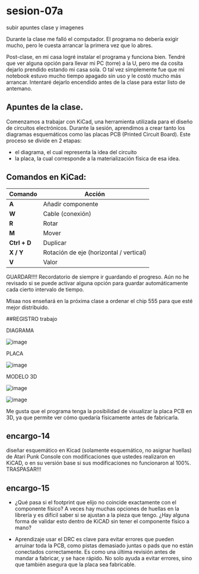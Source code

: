 # sesion-07a
subir apuntes clase y imagenes

Durante la clase me falló el computador. El programa no debería exigir mucho, pero le cuesta arrancar la primera vez que lo abres.

Post-clase, en mi casa logré instalar el programa y funciona bien. Tendré que ver alguna opción para llevar mi PC (torre) a la U, pero me da cosita dejarlo prendido estando mi casa sola.
O tal vez simplemente fue que mi notebook estuvo mucho tiempo apagado sin uso y le costó mucho más arrancar. Intentaré dejarlo encendido antes de la clase para estar listo de antemano.

## Apuntes de la clase.

Comenzamos a trabajar con KiCad, una herramienta utilizada para el diseño de circuitos electrónicos. Durante la sesión, aprendimos a crear tanto los diagramas esquemáticos como las placas PCB (Printed Circuit Board). Este proceso se divide en 2 etapas:
- el diagrama, el cual representa la idea del circuito
- la placa, la cual corresponde a la materialización física de esa idea.

## Comandos en KiCad:

| Comando       | Acción                                  |
|---------------|------------------------------------------|
| **A**         | Añadir componente                        |
| **W**         | Cable (conexión)                         |
| **R**         | Rotar                                    |
| **M**         | Mover                                    |
| **Ctrl + D**  | Duplicar                                 |
| **X / Y**     | Rotación de eje (horizontal / vertical)  |
| **V**         | Valor                                    |

GUARDAR!!!! Recordatorio de siempre ir guardando el progreso. Aún no he revisado si se puede activar alguna opción para guardar automáticamente cada cierto intervalo de tiempo.

Misaa nos enseñará en la próxima clase a ordenar el chip 555 para que esté mejor distribuido.

##REGISTRO trabajo 

DIAGRAMA

![image](https://github.com/user-attachments/assets/e31810d7-6d62-449d-ab54-df83c623f56a)

PLACA

![image](https://github.com/user-attachments/assets/f92873ac-413a-46df-83a2-98aa4c62a0f9)

MODELO 3D

![image](https://github.com/user-attachments/assets/b4751a0b-9cd6-4b67-a4fa-5b847af23c35)

![image](https://github.com/user-attachments/assets/3bdcb5ed-2454-4360-aaab-c3c2e3c3c54f)

Me gusta que el programa tenga la posibilidad de visualizar la placa PCB en 3D, ya que permite ver cómo quedaría físicamente antes de fabricarla.













## encargo-14

diseñar esquemático en Kicad (solamente esquemático, no asignar huellas) de Atari Punk Console con modificaciones que ustedes realizaron en KiCAD, o en su versión base si sus modificaciones no funcionaron al 100%.
TRASPASAR!!!
## encargo-15

- ¿Qué pasa si el footprint que elijo no coincide exactamente con el componente físico?
A veces hay muchas opciones de huellas en la librería y es difícil saber si se ajustan a la pieza que tengo. ¿Hay alguna forma de validar esto dentro de KiCAD sin tener el componente físico a mano?

- Aprendizaje usar el DRC es clave para evitar errores que pueden arruinar toda la PCB, como pistas demasiado juntas o pads que no están conectados correctamente. Es como una última revisión antes de mandar a fabricar, y se hace rápido. No solo ayuda a evitar errores, sino que también asegura que la placa sea fabricable.

